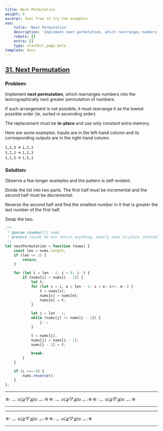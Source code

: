 ```yaml
---
title: Next Permutation
weight: 0
excerpt: feel free to try the examples
seo:
    title: 'Next Permutation'
    description: 'Implement next permutation, which rearranges numbers into the lexicographically next greater permutation of numbers.'
    robots: []
    extra: []
    type: stackbit_page_meta
template: docs
---
```



## [31. Next Permutation](https://leetcode.com/problems/next-permutation/description/)

### Problem:

Implement **next permutation**, which rearranges numbers into the lexicographically next greater permutation of numbers.

If such arrangement is not possible, it must rearrange it as the lowest possible order (ie, sorted in ascending order).

The replacement must be **in-place** and use only constant extra memory.

Here are some examples. Inputs are in the left-hand column and its corresponding outputs are in the right-hand column.

`1,2,3` → `1,3,2`  
`3,2,1` → `1,2,3`  
`1,1,5` → `1,5,1`

### Solution:

Observe a few longer examples and the pattern is self-evident.

Divide the list into two parts. The first half must be incremental and the second half must be decremental.

Reverse the second half and find the smallest number in it that is greater the last number of the first half.

Swap the two.

```js
/**
 * @param {number[]} nums
 * @return {void} Do not return anything, modify nums in-place instead.
 */
let nextPermutation = function (nums) {
    const len = nums.length;
    if (len <= 1) {
        return;
    }

    for (let i = len - 1; i > 0; i--) {
        if (nums[i] > nums[i - 1]) {
            let t;
            for (let s = i, e = len - 1; s < e; s++, e--) {
                t = nums[s];
                nums[s] = nums[e];
                nums[e] = t;
            }

            let j = len - 1;
            while (nums[j] <= nums[i - 1]) {
                j--;
            }

            t = nums[j];
            nums[j] = nums[i - 1];
            nums[i - 1] = t;

            break;
        }
    }

    if (i === 0) {
        nums.reverse();
    }
};
```

---

☆*: .｡. o(≧▽≦)o .｡.:*☆☆*: .｡. o(≧▽≦)o .｡.:*☆☆*: .｡. o(≧▽≦)o .｡.:*☆

---

---

☆*: .｡. o(≧▽≦)o .｡.:*☆☆*: .｡. o(≧▽≦)o .｡.:*☆

---
